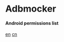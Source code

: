 Adbmocker
====

#### Android permissions list
[en](https://developer.android.com/reference/android/Manifest.permission.html)
[cn](https://www.zybuluo.com/Yano/note/258048)

```

```

#### 

